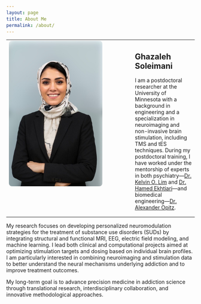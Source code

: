 ```yaml
---
layout: page
title: About Me
permalink: /about/
---
```


<table>
  <tr>
    <td style="width: 300px; vertical-align: top;">
      <img src="IMG_7622.jpeg" alt="Ghazaleh Soleimani" style="width: 250px; border-radius: 8px;"/>
    </td>
    <td style="padding-left: 30px;">
      <h2>Ghazaleh Soleimani</h2>
      <p>
        I am a postdoctoral researcher at the University of Minnesota with a background in engineering and a specialization in neuroimaging and non-invasive brain stimulation, including TMS and tES techniques. During my postdoctoral training, I have worked under the mentorship of experts in both psychiatry—<a href="https://www.neuroscience.umn.edu/people/kelvin-o-lim-md">Dr. Kelvin O. Lim</a> and <a href="https://www.laureateinstitute.org/hamed-ekhtiari.html">Dr. Hamed Ekhtiari</a>—and biomedical engineering—<a href="https://cse.umn.edu/bme/alexander-opitz">Dr. Alexander Opitz</a>.
      </p>
    </td>
  </tr>
</table>

<p>
My research focuses on developing personalized neuromodulation strategies for the treatment of substance use disorders (SUDs) by integrating structural and functional MRI, EEG, electric field modeling, and machine learning. I lead both clinical and computational projects aimed at optimizing stimulation targets and dosing based on individual brain profiles. I am particularly interested in combining neuroimaging and stimulation data to better understand the neural mechanisms underlying addiction and to improve treatment outcomes.
</p>

<p>
My long-term goal is to advance precision medicine in addiction science through translational research, interdisciplinary collaboration, and innovative methodological approaches.
</p>


